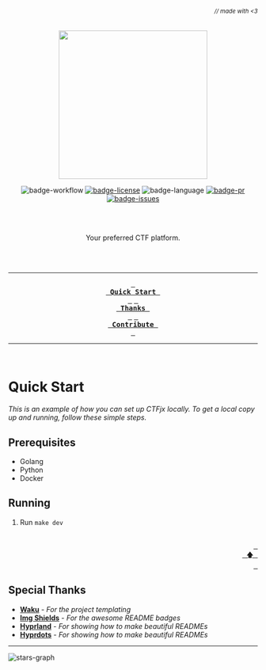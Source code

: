 ###### _<div align="right"><sub>// made with <3</sub></div>_

<div align="center">

<!-- Project Banner -->

<a href="https://github.com/LatteSec/ctfjx">
  <img src="https://github.com/LatteSec/ctfjx/blob/main/www/static/logo.svg" width="300" height="300" alt="">
</a>

<br>

<!-- Badges -->

![badge-workflow]
[![badge-license]][license]
![badge-language]
[![badge-pr]][prs]
[![badge-issues]][issues]

<br><br>

<!-- Description -->

Your preferred CTF platform.

<br><br>

---

<!-- TOC -->

**[<kbd> <br> Quick Start <br> </kbd>](#quick-start)**
**[<kbd> <br> Thanks <br> </kbd>](#special-thanks)**
**[<kbd> <br> Contribute <br> </kbd>][contribute]**

---

<br>

</div>

# Quick Start

_This is an example of how you can set up CTFjx locally.
To get a local copy up and running, follow these simple steps._

## Prerequisites

- Golang
- Python
- Docker

## Running

1. Run `make dev`

<div align="right">
  <br>
  <a href="#-made-with-3"><kbd> <br> 🡅 <br> </kbd></a>
</div>

## Special Thanks

- **[Waku][waku]** - _For the project templating_
- **[Img Shields][img-shields]** - _For the awesome README badges_
- **[Hyprland][hyprland]** - _For showing how to make beautiful READMEs_
- **[Hyprdots][hyprdots]** - _For showing how to make beautiful READMEs_

---

![stars-graph]

<!-- MARKDOWN LINKS & IMAGES -->
<!-- https://www.markdownguide.org/basic-syntax/#reference-style-links -->

[stars-graph]: https://starchart.cc/LatteSec/ctfjx.svg?variant=adaptive
[prs]: https://github.com/LatteSec/ctfjx/pulls
[issues]: https://github.com/LatteSec/ctfjx/issues
[license]: https://github.com/LatteSec/ctfjx/blob/main/LICENSE

<!---------------- {Links} ---------------->

[contribute]: https://github.com/LatteSec/ctfjx/blob/main/CONTRIBUTING.md

<!---------------- {Thanks} ---------------->

[waku]: https://github.com/caffeine-addictt/waku
[hyprland]: https://github.com/hyprwm/Hyprland
[hyprdots]: https://github.com/prasanthrangan/hyprdots
[img-shields]: https://shields.io

<!---------------- {Badges} ---------------->

[badge-workflow]: https://github.com/LatteSec/ctfjx/actions/workflows/test-worker.yml/badge.svg
[badge-issues]: https://img.shields.io/github/issues/LatteSec/ctfjx
[badge-pr]: https://img.shields.io/github/issues-pr/LatteSec/ctfjx
[badge-language]: https://img.shields.io/github/languages/top/LatteSec/ctfjx
[badge-license]: https://img.shields.io/github/license/LatteSec/ctfjx
